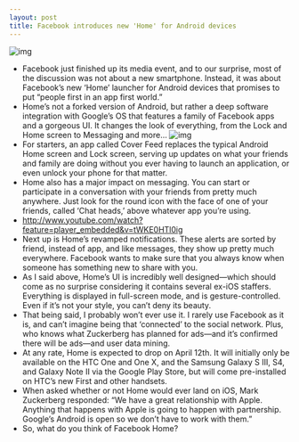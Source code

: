 ```yaml
---
layout: post
title: Facebook introduces new 'Home' for Android devices
---
```

![img](http://media.idownloadblog.com/wp-content/uploads/2013/04/facebook-home-1.jpg)
* Facebook just finished up its media event, and to our surprise, most of the discussion was not about a new smartphone. Instead, it was about Facebook’s new ‘Home’ launcher for Android devices that promises to put “people first in an app first world.”
* Home’s not a forked version of Android, but rather a deep software integration with Google’s OS that features a family of Facebook apps and a gorgeous UI. It changes the look of everything, from the Lock and Home screen to Messaging and more…
![img](http://media.idownloadblog.com/wp-content/uploads/2013/04/facebook-home-2.png)
* For starters, an app called Cover Feed replaces the typical Android Home screen and Lock screen, serving up updates on what your friends and family are doing without you ever having to launch an application, or even unlock your phone for that matter.
* Home also has a major impact on messaging. You can start or participate in a conversation with your friends from pretty much anywhere. Just look for the round icon with the face of one of your friends, called ‘Chat heads,’ above whatever app you’re using.
* http://www.youtube.com/watch?feature=player_embedded&v=tWKE0HTl0ig
* Next up is Home’s revamped notifications. These alerts are sorted by friend, instead of app, and like messages, they show up pretty much everywhere. Facebook wants to make sure that you always know when someone has something new to share with you.
* As I said above, Home’s UI is incredibly well designed—which should come as no surprise considering it contains several ex-iOS staffers. Everything is displayed in full-screen mode, and is gesture-controlled. Even if it’s not your style, you can’t deny its beauty.
* That being said, I probably won’t ever use it. I rarely use Facebook as it is, and can’t imagine being that ‘connected’ to the social network. Plus, who knows what Zuckerberg has planned for ads—and it’s confirmed there will be ads—and user data mining.
* At any rate, Home is expected to drop on April 12th. It will initially only be available on the HTC One and One X, and the Samsung Galaxy S III, S4, and Galaxy Note II via the Google Play Store, but will come pre-installed on HTC’s new First and other handsets.
* When asked whether or not Home would ever land on iOS, Mark Zuckerberg responded: “We have a great relationship with Apple. Anything that happens with Apple is going to happen with partnership. Google’s Android is open so we don’t have to work with them.”
* So, what do you think of Facebook Home?

